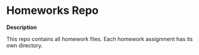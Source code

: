 Homeworks Repo
================
**Description**

This repo contains all homework files. Each homework assignment has its own directory.
